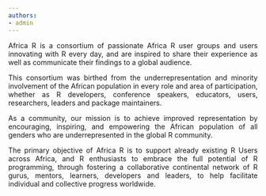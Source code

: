 ```yaml
---
authors:
- admin
---
```


Africa R is a consortium of passionate Africa R user groups and users innovating with R
every day, and are inspired to share their experience as well as communicate their findings
to a global audience.

<style>
body {text-align: justify}
</style>

This consortium was birthed from the underrepresentation and minority involvement of the
African population in every role and area of participation, whether as R developers, conference
speakers, educators, users, researchers, leaders and package maintainers.

As a community, our mission is to achieve improved representation by encouraging, inspiring,
and empowering the African population of all genders who are underrepresented in the global R
community.

The primary objective of Africa R is to support already existing R Users across Africa, and R
enthusiasts to embrace the full potential of R programming, through fostering a collaborative
continental network of R gurus, mentors, learners, developers and leaders, to help facilitate
individual and collective progress worldwide.
